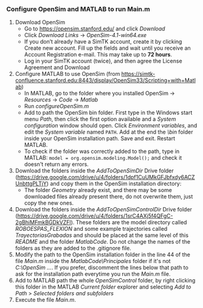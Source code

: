 ﻿### Configure OpenSim and MATLAB to run Main.m
1. Download OpenSim
    - Go to https://opensim.stanford.edu/ and click *Download*
    - Click *Download Links* -> *OpenSim-4.1-win64.exe*
    - If you don’t already have a SimTK account, create it by clicking Create new account. Fill up the fields and wait until you receive an Account Registration e-mail. This may take up to **72 hours**.
    -	Log in your SimTK account (twice), and then agree the License Agreement and Download
2. Configure MATLAB to use OpenSim (from https://simtk-confluence.stanford.edu:8443/display/OpenSim33/Scripting+with+Matlab)
    -	In MATLAB, go to the folder where you installed OpenSim -> *Resources* -> *Code* -> *Matlab*
    -	Run *configureOpenSim.m*
    - Add to path the OpenSim bin folder. First type in the Windows start menu *Path*, then click the first option available and a *System configuration* window should open. Click *Environment variables*, and edit the *System variable* named ```PATH```. Add at the end the *\bin* folder inside your OpenSim installation path. Save and exit.  Restart MATLAB.
    - To check if the folder was correctly added to the path, type in MATLAB: ```model = org.opensim.modeling.Model();``` and check it doesn't return any errors.
3. Download the folders inside the *AddToOpenSimDir* Drive folder (https://drive.google.com/drive/u/4/folders/1dpf1CuUMkGFJbfxdy6ACZUnbttgPLTjY) and copy them in the OpenSim installation directory:
   - The folder *Geometry* already exist, and there may be some downloaded files already present there, do not overwrite them, just copy the new ones.
4. Download the folders inside the *AddToOpenSimControlDir* Drive folder (https://drive.google.com/drive/u/4/folders/1srC4AXj5f4QFgC-2gBhiMFmkBGDkVZFl). These folders are the model directory called *ROBOESPAS_FLEXION* and some example trajectories called *TrayectoriasGrabadas* and should be placed at the same level of this *README* and the folder *MatlabCode*. Do not change the names of the folders as they are added to the .gitignore file.
5. Modify the path to the OpenSim installation folder in the line 44 of the file *Main.m* inside the *MatlabCode\Principales* folder if it's not *C:\OpenSim ...*. If you prefer, discomment the lines below that path to ask for the installation path everytime you run the *Main.m* file.
6. Add to MATLAB path the whole *OpenSimControl* folder, by right clicking this folder in the MATLAB *Current folder* explorer and selecting *Add to Path* > *Selected folders and subfolders*
7. Execute the file *Main.m*.
